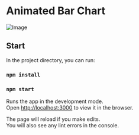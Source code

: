 # Animated Bar Chart

![Image](https://github.com/user-attachments/assets/fb32202a-d3e9-48f1-bcc0-1bfb0da35f85)

## Start

In the project directory, you can run:

### `npm install`
### `npm start`

Runs the app in the development mode.\
Open [http://localhost:3000](http://localhost:3000) to view it in the browser.

The page will reload if you make edits.\
You will also see any lint errors in the console.
